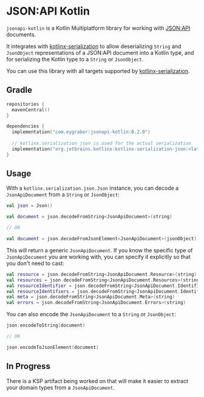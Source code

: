 # JSON:API Kotlin

`jsonapi-kotlin` is a Kotlin Multiplatform library for working with [JSON:API](https://jsonapi.org/) documents.

It integrates with [kotlinx-serialization](https://github.com/Kotlin/kotlinx.serialization) to allow deserializing `String` and `JsonObject` representations of a JSON:API document into a Kotlin type, and for serializing the Kotlin type to a `String` or `JsonObject`.

You can use this library with all targets supported by [kotlinx-serialization](https://github.com/Kotlin/kotlinx.serialization).

## Gradle

```kotlin
repositories {
  mavenCentral()
}

dependencies {
  implementation("com.eygraber:jsonapi-kotlin:0.2.0")
  
  // kotlinx.serialization json is used for the actual serialization
  implementation("org.jetbrains.kotlinx:kotlinx-serialization-json:<latest version>")
}
```

## Usage

With a `kotlinx.serialization.json.Json` instance, you can decode a `JsonApiDocument` from a `String` or `JsonObject`:

```kotlin
val json = Json()

val document = json.decodeFromString<JsonApiDocument>(string)

// OR

val document = json.decodeFromJsonElement<JsonApiDocument>(jsonObject)
```

This will return a generic `JsonApiDocument`. If you know the specific type of `JsonApiDocument` you are working with, you can specify it explicitly so that you don't need to cast:

```kotlin
val resource = json.decodeFromString<JsonApiDocument.Resource>(string)
val resources = json.decodeFromString<JsonApiDocument.Resources>(string)
val resourceIdentifier = json.decodeFromString<JsonApiDocument.Identifier>(string)
val resourceIdentifiers = json.decodeFromString<JsonApiDocument.Identifiers>(string)
val meta = json.decodeFromString<JsonApiDocument.Meta>(string)
val errors = json.decodeFromString<JsonApiDocument.Errors>(string)
```

You can also encode the `JsonApiDocument` to a `String` or `JsonObject`:

```kotlin
json.encodeToString(document)

// OR

json.encodeToJsonElement(document)
```

## In Progress

There is a KSP artifact being worked on that will make it easier to extract your domain types from a `JsonApiDocument`. 
